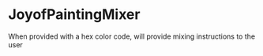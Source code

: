 # JoyofPaintingMixer
When provided with a hex color code, will provide mixing instructions to the user
